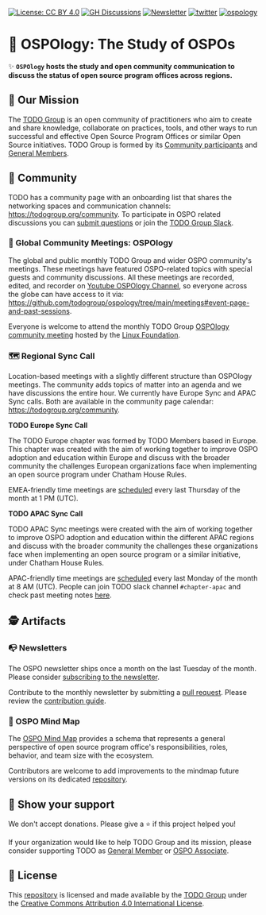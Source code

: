 [![License: CC BY 4.0](https://img.shields.io/badge/License-CC_BY_4.0-lightgrey.svg)](https://creativecommons.org/licenses/by/4.0/)
[![GH Discussions](https://img.shields.io/badge/OSPO-Discussions-green)](https://github.com/todogroup/ospology/discussions)
[![Newsletter](https://img.shields.io/badge/OSPO-Newsletter-%2300FFFF)](https://www.getrevue.co/profile/osponews)
[![twitter](https://img.shields.io/twitter/follow/todogroup?style=social)](https://twitter.com/todogroup)
[![ospology](https://img.shields.io/youtube/channel/subscribers/UCi-ELHAwzoYZvAs4FH-ShaA?style=social)](https://www.youtube.com/channel/UCi-ELHAwzoYZvAs4FH-ShaA)

# 📖 OSPOlogy: The Study of OSPOs

✨ **`OSPOlogy` hosts the study and open community communication to discuss the status of open source program offices across regions.**

## 🚀 Our Mission

The [TODO Group](https://todogroup.org) is an open community of practitioners who aim to create and share knowledge, collaborate on practices, tools, and other ways to run successful and effective Open Source Program Offices or similar Open Source initiatives. TODO Group is formed by its [Community participants](https://todogroup.org/community) and [General Members](https://todogroup.org/members).

## 🦺 Community

TODO has a community page with an onboarding list that shares the networking spaces and communication channels: https://todogroup.org/community. To participate in OSPO related discussions you can [submit questions](https://github.com/todogruop/ospology/discussions) or join the [TODO Group Slack](https://slack.todogroup.org). 

### 🔭 Global Community Meetings: OSPOlogy

The global and public monthly TODO Group and wider OSPO community's meetings. These meetings have featured OSPO-related topics with special guests and community discussions. All these meetings are recorded, edited, and recorder on [Youtube OSPOlogy Channel](https://www.youtube.com/channel/UCi-ELHAwzoYZvAs4FH-ShaA), so everyone across the globe can have access to it via: https://github.com/todogroup/ospology/tree/main/meetings#event-page-and-past-sessions.

Everyone is welcome to attend the monthly TODO Group [OSPOlogy community meeting](https://community.linuxfoundation.org/todo-group/) hosted by the [Linux Foundation](https://linuxfoundation.org).


### 🗺 Regional Sync Call

Location-based meetings with a slightly different structure than OSPOlogy meetings. The community adds topics of matter into an agenda and we have discussions the entire hour. We currently have Europe Sync and APAC Sync calls. Both are available in the community page calendar: https://todogroup.org/community.

**TODO Europe Sync Call**

The TODO Europe chapter was formed by TODO Members based in Europe. This chapter was created with the aim of working together to improve OSPO adoption and education within Europe and discuss with the broader community the challenges European organizations face when implementing an open source program under Chatham House Rules.

EMEA-friendly time meetings are [scheduled](https://community.linuxfoundation.org/todo-group-europe/) every last Thursday of the month at 1 PM (UTC).

**TODO APAC Sync Call**

TODO APAC Sync meetings were created with the aim of working together to improve OSPO adoption and education within the different APAC regions and discuss with the broader community the challenges these organizations face when implementing an open source program or a similar initiative, under Chatham House Rules.

APAC-friendly time meetings are [scheduled](ttps://todogroup.org/community/) every last Monday of the month at 8 AM (UTC). People can join TODO slack channel `#chapter-apac` and check past meeting notes [here](https://github.com/todogroup/ospology/tree/main/meetings/Sync%20Chapters/APAC-notes).


## 🕵️ Artifacts

### 📭 Newsletters

The OSPO newsletter ships once a month on the last Tuesday of the month. Please consider [subscribing to the newsletter](https://www.getrevue.co/profile/osponews).

Contribute to the monthly newsletter by submitting a [pull request](https://github.com/todogroup/ospology/compare). Please review the [contribution guide](https://github.com/todogroup/ospology/tree/main/newsletter#how-to-contribute-to-osponews).

### 🧭 OSPO Mind Map

The [OSPO Mind Map](https://ospomindmap.todogroup.org/) provides a schema that represents
a general perspective of open source program office's responsibilities, roles, behavior, and team size with the ecosystem.

Contributors are welcome to add improvements to the mindmap future versions on its dedicated [repository](https://github.com/todogroup/ospology/tree/main/ospo-mindmap).

## 💫 Show your support

We don't accept donations. Please give a ⭐️ if this project helped you!

If your organization would like to help TODO Group and its mission, please consider supporting TODO as [General Member](https://todogroup.org/join/) or [OSPO Associate](https://github.com/todogroup/governance/blob/main/OSPO-Associate-Program.md).

## 📝 License

This [repository](https://github.com/todogroup/ospology) is licensed and made available by the [TODO Group](https://todogroup.org) under the [Creative Commons Attribution 4.0 International License](./LICENSE).
